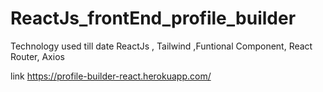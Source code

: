 # ReactJs_frontEnd_profile_builder
Technology used till date ReactJs , Tailwind ,Funtional Component, React Router, Axios

link
https://profile-builder-react.herokuapp.com/


